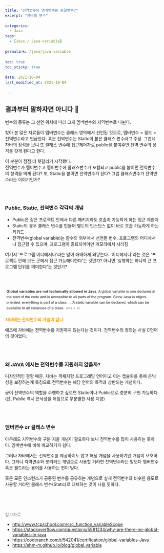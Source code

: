 ```yaml
---
title: "전역변수와 멤버변수는 동일변수?"
excerpt: "자바의 변수"

categories:
  - Java
tags:
  - [Java / Java-variable]

permalink: /java/java-variable

toc: true
toc_sticky: true
 
date: 2021-10-04
last_modified_at: 2021-10-04

---
```


## 결과부터 말하자면 아니다 🥴

변수의 종류는 그 선언 위치에 따라 크게 멤버변수와 지역변수로 나뉜다.

찾아 본 많은 자료들이 멤버변수는 클래스 영역에서 선언된 것으로, 멤버변수 = 필드 = 전역변수라고 언급한다. 혹은 전역변수는 Static이 붙은 클래스 변수라고 주장. 그런데 자바의 정석을 보니 또 클래스 변수에 접근제어자로 public을 붙여주면 전역 변수의 성격을 갖게 된다고 한다.

이 부분이 점점 더 헷갈리기 시작했다.<br>
전역변수가 멤버변수고 멤버변수에 클래스변수가 포함되고 public을 붙이면 전역변수의 성격을 띄게 된다? 또, Static을 붙이면 전역변수가 된다? 그럼 클래스변수가 전역변수라는 이야기인가?


<br>
<br>


### Public, Static, 전역변수 각각의 개념

* Public은 같은 프로젝트 안에서 다른 패키지라도 호출이 가능하게 하는 접근 제한자
* Static의 경우 클래스 변수를 만들어 별도의 인스턴스 없이 바로 호출 가능하게 하는 키워드
* 전역변수(global variable)는 함수의 외부에서 선언된 변수. 프로그램의 어디에서나 접근할 수 있으며, 프로그램이 종료되어야만 메모리에서 사라짐

여기서 '프로그램 어디에서나'라는 말이 애매하게 와닿는다. '어디에서나'라는 것은 '프로젝트 안에 모든 곳에서 접근 가능해야한다'는 것인가? 아니면 '실행하는 하나의 큰 프로그램 단위를 의미한다'는 것인가?


<br>
<br>


![global-variable](/assets/images/posts_img/java-program-structure/global-variable.png)

<span style="color:orange">**자바에는 전역변수의 개념이 없다.**</span>

애초에 자바에는 전역변수를 지원하지 않는다는 것이다. 전역변수의 정의는 사실 C언어의 것이었다.


<br>
<br>


### 왜 JAVA 에서는 전역변수를 지원하지 않을까?

디자인적인 결함 때문. 자바는 객체지향 프로그래밍 언어이고 이는 캡슐화를 통해 은닉성을 보장하는게 특징으로 전역변수는 해당 언어의 목적과 상반되는 개념이다.

굳이 전역변수의 역할을 수행하고 싶으면 Static이나 Public으로 충분히 구현 가능하다.(단, Public 역시 은닉성을 해침으로 무분별한 사용 지양)


<br>
<br>


### 멤버변수 or 클래스 변수

아무래도 지역변수와 구분 지을 개념이 필요하다 보니 전역변수를 많이 사용하는 듯하다. 멤버변수에 비해 비교하기가 쉽다.

그러나 자바에서는 전역변수를 제공하지도 않고 해당 개념을 사용하기엔 개념이 모호하다. 그러니 지역변수와 분리되는 개념으로 사용할 거라면 전역변수라는 말보다 멤버변수 혹은 필드라는 용어를 사용하는 편이 맞다.

혹은 모든 인스턴스가 공통된 변수를 공유하는 개념으로 실제 전역변수와 비슷한 용도로 사용할 거라면 클래스 변수(Static)로 대체하는 것이 나을 듯하다.


<br>
<br>
<br>


<span style="color:gray">참고자료</span>

* http://www.tcpschool.com/c/c_function_variableScope
* https://stackoverflow.com/questions/5581234/why-are-there-no-global-variables-in-java
* https://coderanch.com/t/542041/certification/global-variables-Java
* https://shm-m.github.io/blog/global_variable
